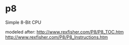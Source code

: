 p8
==

Simple 8-Bit CPU

modeled after: 
http://www.rexfisher.com/P8/P8_TOC.htm
http://www.rexfisher.com/P8/P8_Instructions.htm